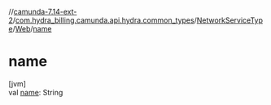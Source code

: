 //[camunda-7.14-ext-2](../../../../index.md)/[com.hydra_billing.camunda.api.hydra.common_types](../../index.md)/[NetworkServiceType](../index.md)/[Web](index.md)/[name](name.md)

# name

[jvm]\
val [name](name.md): String
